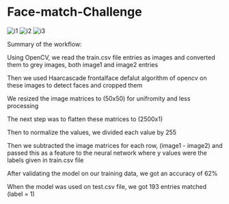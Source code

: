 # Face-match-Challenge

![i1](https://user-images.githubusercontent.com/72187755/138566566-6b20bf9e-636a-4017-ba94-c99472e409b7.jpg) ![i2](https://user-images.githubusercontent.com/72187755/138566622-3bac0928-6a19-45de-bcfa-c2e07f75256e.png) ![i3](https://user-images.githubusercontent.com/72187755/138566671-277d9bc3-9856-4ba8-b576-9cbc97f76ebc.png)

Summary of the workflow:

Using OpenCV, we read the train.csv file entries as images and converted them to grey images, both image1 and image2 entries

Then we used Haarcascade frontalface defalut algorithm of opencv on these images to detect faces and cropped them

We resized the image matrices to (50x50) for unifromity and less processing

The next step was to flatten these matrices to (2500x1)

Then to normalize the values, we divided each value by 255

Then we subtracted the image matrices for each row, (image1 - image2) and passed this as a feature to the neural network where
y values were the labels given in train.csv file

After validating the model on our training data, we got an accuracy of 62%

When the model was used on test.csv file, we got 193 entries matched (label = 1)


